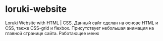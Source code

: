 # loruki-website
Loruki Website with HTML | CSS.
Данный сайт сделан на основе HTML и CSS, также CSS-grid и flexbox.
Присутствует небольшая анимация на главной странице сайта.
Работающее меню
